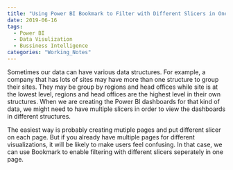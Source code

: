 ```yaml
---
title: "Using Power BI Bookmark to Filter with Different Slicers in One Page Seperately"
date: 2019-06-16
tags: 
  - Power BI
  - Data Visulization
  - Bussiness Intelligence
categories: "Working_Notes" 
---
```


Sometimes our data can have various data structures. For example, a company that has lots of sites may have more than one structure to group their sites. They may be group by regions and head offices while site is at the lowest level, regions and head offices are the highest level in their own structures. When we are creating the Power BI dashboards for that kind of data, we might need to have multiple slicers in order to view the dashboards in different structures. 

The easiest way is probably creating mutiple pages and put different slicer on each page. But if you already have multiple pages for different visualizations, it will be likely to make users feel confusing. In that case, we can use Bookmark to enable filtering with different slicers seperately in one page.

